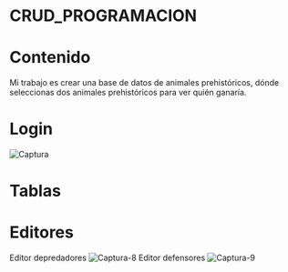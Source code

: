 # CRUD_PROGRAMACION
# Contenido
Mi trabajo es crear una base de datos de animales prehistóricos, dónde seleccionas dos animales prehistóricos para ver quién ganaría.

# Login
![Captura](https://user-images.githubusercontent.com/91873591/155489534-7572a9c7-fd8f-42c8-846f-3950b4bd6bc9.PNG)

# Tablas


# Editores
Editor depredadores
![Captura-8](https://user-images.githubusercontent.com/91873591/155489668-7d11a5f3-b66d-4f57-b393-f7e2040e7356.PNG)
Editor defensores
![Captura-9](https://user-images.githubusercontent.com/91873591/155489710-efa66202-1d36-4c30-9266-f55b97c9a89e.PNG)
